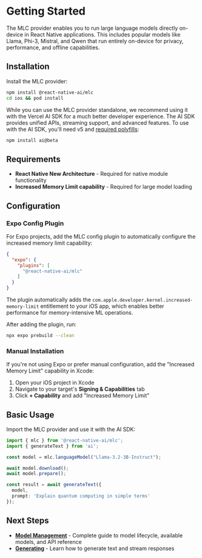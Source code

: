 # Getting Started

The MLC provider enables you to run large language models directly on-device in React Native applications. This includes popular models like Llama, Phi-3, Mistral, and Qwen that run entirely on-device for privacy, performance, and offline capabilities.

## Installation

Install the MLC provider:

```bash
npm install @react-native-ai/mlc
cd ios && pod install
```

While you can use the MLC provider standalone, we recommend using it with the Vercel AI SDK for a much better developer experience. The AI SDK provides unified APIs, streaming support, and advanced features. To use with the AI SDK, you'll need v5 and [required polyfills](https://v5.ai-sdk.dev/docs/getting-started/expo#polyfills):

```bash
npm install ai@beta
```

## Requirements

- **React Native New Architecture** - Required for native module functionality
- **Increased Memory Limit capability** - Required for large model loading

## Configuration

### Expo Config Plugin

For Expo projects, add the MLC config plugin to automatically configure the increased memory limit capability:

```json
{
  "expo": {
    "plugins": [
      "@react-native-ai/mlc"
    ]
  }
}
```

The plugin automatically adds the `com.apple.developer.kernel.increased-memory-limit` entitlement to your iOS app, which enables better performance for memory-intensive ML operations.

After adding the plugin, run:

```bash
npx expo prebuild --clean
```

### Manual Installation

If you're not using Expo or prefer manual configuration, add the "Increased Memory Limit" capability in Xcode:

1. Open your iOS project in Xcode
2. Navigate to your target's **Signing & Capabilities** tab  
3. Click **+ Capability** and add "Increased Memory Limit"

## Basic Usage

Import the MLC provider and use it with the AI SDK:

```typescript
import { mlc } from '@react-native-ai/mlc';
import { generateText } from 'ai';

const model = mlc.languageModel("Llama-3.2-3B-Instruct");

await model.download();
await model.prepare();

const result = await generateText({
  model,
  prompt: 'Explain quantum computing in simple terms'
});
```

## Next Steps

- **[Model Management](./model-management.md)** - Complete guide to model lifecycle, available models, and API reference
- **[Generating](./generating.md)** - Learn how to generate text and stream responses
